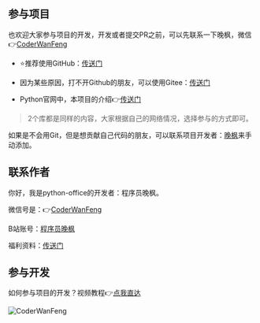 

## 参与项目

也欢迎大家参与项目的开发，开发或者提交PR之前，可以先联系一下晚枫，微信👉[CoderWanFeng](https://mp.weixin.qq.com/s/HYOWV7ImvTXImyYWtwADog)

- ⭐推荐使用GitHub：[传送门](https://github.com/CoderWanFeng/python-office)

- 因为某些原因，打不开Github的朋友，可以使用Gitee：[传送门](https://gitee.com/CoderWanFeng/python-office)

- Python官网中，本项目的介绍👉[传送门](https://pypi.org/project/python-office/)

> 2个库都是同样的内容，大家根据自己的网络情况，选择参与的方式即可。

如果是不会用Git，但是想贡献自己代码的朋友，可以联系项目开发者：[晚枫](https://mp.weixin.qq.com/s/HYOWV7ImvTXImyYWtwADog)来手动添加。

## 联系作者

你好，我是python-office的开发者：程序员晚枫。

微信号是：👉[CoderWanFeng](https://mp.weixin.qq.com/s/HYOWV7ImvTXImyYWtwADog)

B站账号：[程序员晚枫](https://space.bilibili.com/1989702333)

福利资料：[传送门](http://python4office.cn/%E8%B5%84%E6%BA%90%E5%90%88%E9%9B%86-1/)

## 参与开发

如何参与项目的开发？视频教程👉[点我直达](https://www.bilibili.com/video/BV1EP411d7Np)

![CoderWanFeng](https://python-office-1300615378.cos.ap-chongqing.myqcloud.com/qr-code.jpg)